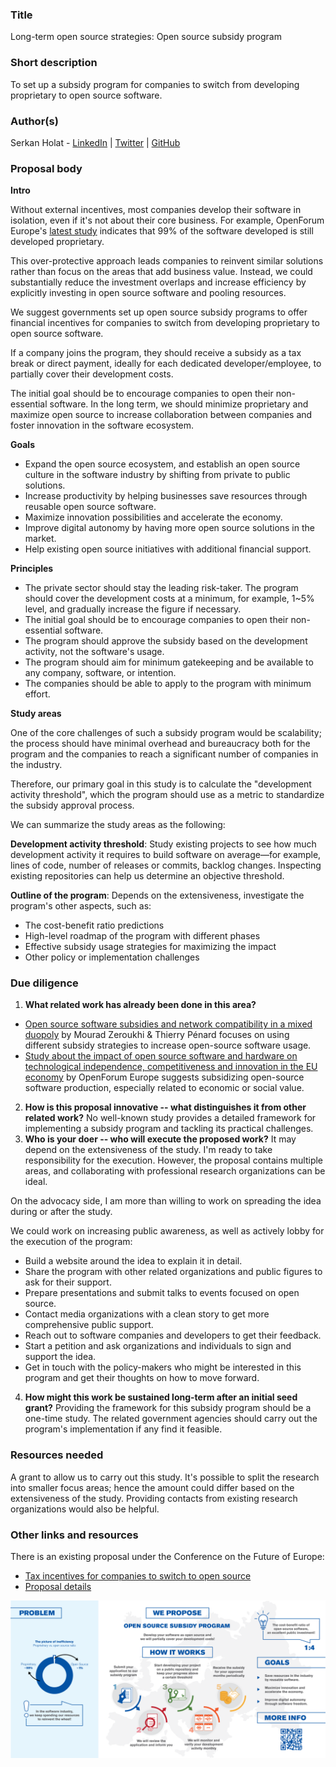 ### Title

<!-- A short, pithy title for the proposal. -->

Long-term open source strategies: Open source subsidy program

### Short description

<!-- A short, one-sentence description of the proposal. -->

To set up a subsidy program for companies to switch from developing proprietary to open source software.

### Author(s)

<!-- Put your GitHub username(s) here. The proposal author(s) will "own" the proposal and will be able to accept future PRs that change it. -->

Serkan Holat - [LinkedIn](https://www.linkedin.com/in/serkanholat/) | [Twitter](https://twitter.com/coni2k) | [GitHub](https://github.com/coni2k)

### Proposal body

<!-- Explain your proposal. Add as much as you want, within reason! -->

**Intro**

Without external incentives, most companies develop their software in isolation, even if it's not about their core business. For example, OpenForum Europe's [latest study](https://digital-strategy.ec.europa.eu/en/library/study-about-impact-open-source-software-and-hardware-technological-independence-competitiveness-and) indicates that 99% of the software developed is still developed proprietary.

This over-protective approach leads companies to reinvent similar solutions rather than focus on the areas that add business value. Instead, we could substantially reduce the investment overlaps and increase efficiency by explicitly investing in open source software and pooling resources.

We suggest governments set up open source subsidy programs to offer financial incentives for companies to switch from developing proprietary to open source software.

If a company joins the program, they should receive a subsidy as a tax break or direct payment, ideally for each dedicated developer/employee, to partially cover their development costs.

The initial goal should be to encourage companies to open their non-essential software. In the long term, we should minimize proprietary and maximize open source to increase collaboration between companies and foster innovation in the software ecosystem.

**Goals**

- Expand the open source ecosystem, and establish an open source culture in the software industry by shifting from private to public solutions.
- Increase productivity by helping businesses save resources through reusable open source software.
- Maximize innovation possibilities and accelerate the economy.
- Improve digital autonomy by having more open source solutions in the market.
- Help existing open source initiatives with additional financial support.

**Principles**

- The private sector should stay the leading risk-taker. The program should cover the development costs at a minimum, for example, 1~5% level, and gradually increase the figure if necessary.
- The initial goal should be to encourage companies to open their non-essential software.
- The program should approve the subsidy based on the development activity, not the software's usage.
- The program should aim for minimum gatekeeping and be available to any company, software, or intention.
- The companies should be able to apply to the program with minimum effort.

**Study areas**

One of the core challenges of such a subsidy program would be scalability; the process should have minimal overhead and bureaucracy both for the program and the companies to reach a significant number of companies in the industry.

Therefore, our primary goal in this study is to calculate the "development activity threshold", which the program should use as a metric to standardize the subsidy approval process.

We can summarize the study areas as the following:

**Development activity threshold**: Study existing projects to see how much development activity it requires to build software on average—for example, lines of code, number of releases or commits, backlog changes. Inspecting existing repositories can help us determine an objective threshold.

**Outline of the program**: Depends on the extensiveness, investigate the program's other aspects, such as:
- The cost-benefit ratio predictions
- High-level roadmap of the program with different phases
- Effective subsidy usage strategies for maximizing the impact
- Other policy or implementation challenges

### Due diligence

<!-- Please answer the following due diligence questions; it's okay to answer "N/A" if you don't know yet. -->

1. **What related work has already been done in this area?**
- [Open source software subsidies and network compatibility in a mixed duopoly](https://ideas.repec.org/a/ebl/ecbull/eb-13-00806.html) by Mourad Zeroukhi & Thierry Pénard focuses on using different subsidy strategies to increase open-source software usage.
- [Study about the impact of open source software and hardware on technological independence, competitiveness and innovation in the EU economy](https://digital-strategy.ec.europa.eu/en/library/study-about-impact-open-source-software-and-hardware-technological-independence-competitiveness-and) by OpenForum Europe suggests subsidizing open-source software production, especially related to economic or social value.
2. **How is this proposal innovative -- what distinguishes it from other related work?** No well-known study provides a detailed framework for implementing a subsidy program and tackling its practical challenges.
3. **Who is your doer -- who will execute the proposed work?** It may depend on the extensiveness of the study. I'm ready to take responsibility for the execution. However, the proposal contains multiple areas, and collaborating with professional research organizations can be ideal.

On the advocacy side, I am more than willing to work on spreading the idea during or after the study.

We could work on increasing public awareness, as well as actively lobby for the execution of the program:
- Build a website around the idea to explain it in detail.
- Share the program with other related organizations and public figures to ask for their support.
- Prepare presentations and submit talks to events focused on open source.
- Contact media organizations with a clean story to get more comprehensive public support.
- Reach out to software companies and developers to get their feedback.
- Start a petition and ask organizations and individuals to sign and support the idea.
- Get in touch with the policy-makers who might be interested in this program and get their thoughts on how to move forward.

4. **How might this work be sustained long-term after an initial seed grant?** Providing the framework for this subsidy program should be a one-time study. The related government agencies should carry out the program's implementation if any find it feasible.

### Resources needed

A grant to allow us to carry out this study. It's possible to split the research into smaller focus areas; hence the amount could differ based on the extensiveness of the study. Providing contacts from existing research organizations would also be helpful.

### Other links and resources

<!-- Add any other links, images, or resources that are relevant to the proposal -->

There is an existing proposal under the Conference on the Future of Europe:
- [Tax incentives for companies to switch to open source](https://futureu.europa.eu/processes/Digital/f/15/proposals/1791?locale=en)
- [Proposal details](https://cryptpad.fr/pad/#/2/pad/view/dbvA2U0lhmRPGcyQFCIf-vISR7iF4-8XfaH16zFzvqE/)

![Open source subsidy program](./images/open-source-subsidy-program.png?v=220212)
